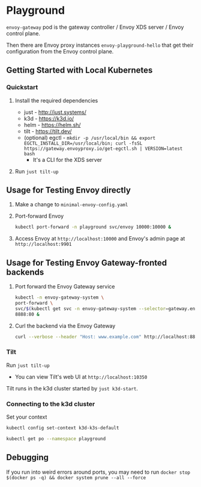 # Playground

`envoy-gateway` pod is the gateway controller / Envoy XDS server / Envoy control plane.

Then there are Envoy proxy instances `envoy-playground-hello` that get their configuration
from the Envoy control plane.

## Getting Started with Local Kubernetes

### Quickstart

1. Install the required dependencies
    - just - http://just.systems/
    - k3d - https://k3d.io/
    - helm - https://helm.sh/
    - tilt - https://tilt.dev/
    - (optional) egctl - `mkdir -p /usr/local/bin && export EGCTL_INSTALL_DIR=/usr/local/bin; curl -fsSL https://gateway.envoyproxy.io/get-egctl.sh | VERSION=latest bash`
        - It's a CLI for the XDS server

2. Run `just tilt-up`

## Usage for Testing Envoy directly

1. Make a change to `minimal-envoy-config.yaml`
2. Port-forward Envoy

    ```bash
    kubectl port-forward -n playground svc/envoy 10000:10000 &
    ```

3. Access Envoy at `http://localhost:10000` and Envoy's admin page at `http://localhost:9901`

## Usage for Testing Envoy Gateway-fronted backends

1. Port forward the Envoy Gateway service 

    ```bash
    kubectl -n envoy-gateway-system \
    port-forward \
    svc/$(kubectl get svc -n envoy-gateway-system --selector=gateway.envoyproxy.io/owning-gateway-name=eg -o jsonpath='{.items[0].metadata.name}') \
    8888:80 &
    ```

2. Curl the backend via the Envoy Gateway

    ```bash
    curl --verbose --header "Host: www.example.com" http://localhost:8888/get
    ```

### Tilt

Run `just tilt-up`

- You can view Tilt's web UI at `http://localhost:10350`

Tilt runs in the k3d cluster started by `just k3d-start`.

### Connecting to the k3d cluster

Set your context 

```bash
kubectl config set-context k3d-k3s-default
```

```bash
kubectl get po --namespace playground
```

## Debugging

If you run into weird errors around ports, you may need to run `docker stop $(docker ps -q) && docker system prune --all --force`

